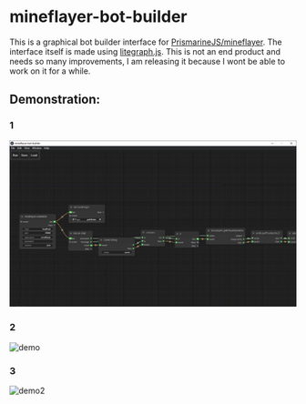 # mineflayer-bot-builder
 
This is a graphical bot builder interface for [PrismarineJS/mineflayer](https://github.com/PrismarineJS/mineflayer). The interface itself is made using [litegraph.js](https://github.com/jagenjo/litegraph.js). This is not an end product and needs so many improvements, I am releasing it because I wont be able to work on it for a while.

## Demonstration:
### 1
![demo](https://github.com/yunusemregul/mineflayer-bot-builder/blob/main/demo/screenshot.png?raw=true)
### 2
![demo](https://github.com/yunusemregul/mineflayer-bot-builder/blob/main/demo/demo.gif?raw=true)
### 3
![demo2](https://github.com/yunusemregul/mineflayer-bot-builder/blob/main/demo/demo2.gif?raw=true)
